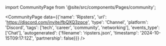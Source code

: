 
import CommunityPage from '@site/src/components/Pages/community';

<CommunityPage
    data={{'name': 'Ripsters', 'url': 'https://discord.com/invite/fbQXQ3zqce', 'type': 'Channel', 'platform': 'Discord', 'tags': ['tech', 'career', 'community', 'networking'], 'events_type': ['Chat'], 'autogenerated': {'filename': 'ripsters.json', 'timestamp': '2024-10-15T09:17:12Z', 'partnership': false}}}
/>
